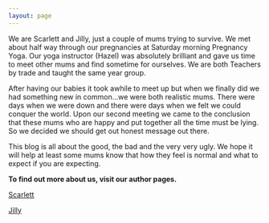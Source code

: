 ```yaml
---
layout: page
---
```


We are Scarlett and Jilly, just a couple of mums trying to survive. We met about half way through our pregnancies at Saturday morning Pregnancy Yoga. Our yoga instructor (Hazel) was absolutely brilliant and gave us time to meet other mums and find sometime for ourselves. We are both Teachers by trade and taught the same year group. 

After having our babies it took awhile to meet up but when we finally did we had something new in common...we were both realistic mums. There were days when we were down and there were days when we felt we could conquer the world. Upon our second meeting we came to the conclusion that these mums who are happy and put together all the time must be lying. So we decided we should get out honest message out there. 

This blog is all about the good, the bad and the very very ugly. We hope it will help at least some mums know that how they feel is normal and what to expect if you are expecting. 



**To find out more about us, visit our author pages.**

[Scarlett](/authors/scarlett)          

[Jilly](/authors/jilly)
